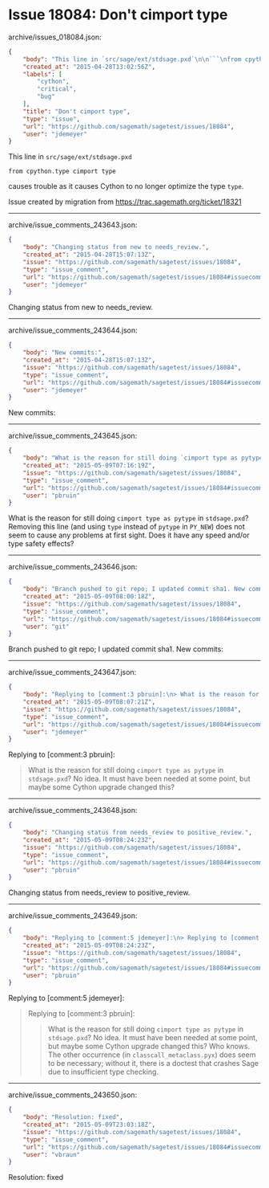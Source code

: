 # Issue 18084: Don't cimport type

archive/issues_018084.json:
```json
{
    "body": "This line in `src/sage/ext/stdsage.pxd`\n\n```\nfrom cpython.type cimport type\n```\n\ncauses trouble as it causes Cython to no longer optimize the type `type`.\n\nIssue created by migration from https://trac.sagemath.org/ticket/18321\n\n",
    "created_at": "2015-04-28T13:02:56Z",
    "labels": [
        "cython",
        "critical",
        "bug"
    ],
    "title": "Don't cimport type",
    "type": "issue",
    "url": "https://github.com/sagemath/sagetest/issues/18084",
    "user": "jdemeyer"
}
```
This line in `src/sage/ext/stdsage.pxd`

```
from cpython.type cimport type
```

causes trouble as it causes Cython to no longer optimize the type `type`.

Issue created by migration from https://trac.sagemath.org/ticket/18321





---

archive/issue_comments_243643.json:
```json
{
    "body": "Changing status from new to needs_review.",
    "created_at": "2015-04-28T15:07:13Z",
    "issue": "https://github.com/sagemath/sagetest/issues/18084",
    "type": "issue_comment",
    "url": "https://github.com/sagemath/sagetest/issues/18084#issuecomment-243643",
    "user": "jdemeyer"
}
```

Changing status from new to needs_review.



---

archive/issue_comments_243644.json:
```json
{
    "body": "New commits:",
    "created_at": "2015-04-28T15:07:13Z",
    "issue": "https://github.com/sagemath/sagetest/issues/18084",
    "type": "issue_comment",
    "url": "https://github.com/sagemath/sagetest/issues/18084#issuecomment-243644",
    "user": "jdemeyer"
}
```

New commits:



---

archive/issue_comments_243645.json:
```json
{
    "body": "What is the reason for still doing `cimport type as pytype` in `stdsage.pxd`?  Removing this line (and using `type` instead of `pytype` in `PY_NEW`) does not seem to cause any problems at first sight.  Does it have any speed and/or type safety effects?",
    "created_at": "2015-05-09T07:16:19Z",
    "issue": "https://github.com/sagemath/sagetest/issues/18084",
    "type": "issue_comment",
    "url": "https://github.com/sagemath/sagetest/issues/18084#issuecomment-243645",
    "user": "pbruin"
}
```

What is the reason for still doing `cimport type as pytype` in `stdsage.pxd`?  Removing this line (and using `type` instead of `pytype` in `PY_NEW`) does not seem to cause any problems at first sight.  Does it have any speed and/or type safety effects?



---

archive/issue_comments_243646.json:
```json
{
    "body": "Branch pushed to git repo; I updated commit sha1. New commits:",
    "created_at": "2015-05-09T08:00:18Z",
    "issue": "https://github.com/sagemath/sagetest/issues/18084",
    "type": "issue_comment",
    "url": "https://github.com/sagemath/sagetest/issues/18084#issuecomment-243646",
    "user": "git"
}
```

Branch pushed to git repo; I updated commit sha1. New commits:



---

archive/issue_comments_243647.json:
```json
{
    "body": "Replying to [comment:3 pbruin]:\n> What is the reason for still doing `cimport type as pytype` in `stdsage.pxd`?\nNo idea. It must have been needed at some point, but maybe some Cython upgrade changed this?",
    "created_at": "2015-05-09T08:07:21Z",
    "issue": "https://github.com/sagemath/sagetest/issues/18084",
    "type": "issue_comment",
    "url": "https://github.com/sagemath/sagetest/issues/18084#issuecomment-243647",
    "user": "jdemeyer"
}
```

Replying to [comment:3 pbruin]:
> What is the reason for still doing `cimport type as pytype` in `stdsage.pxd`?
No idea. It must have been needed at some point, but maybe some Cython upgrade changed this?



---

archive/issue_comments_243648.json:
```json
{
    "body": "Changing status from needs_review to positive_review.",
    "created_at": "2015-05-09T08:24:23Z",
    "issue": "https://github.com/sagemath/sagetest/issues/18084",
    "type": "issue_comment",
    "url": "https://github.com/sagemath/sagetest/issues/18084#issuecomment-243648",
    "user": "pbruin"
}
```

Changing status from needs_review to positive_review.



---

archive/issue_comments_243649.json:
```json
{
    "body": "Replying to [comment:5 jdemeyer]:\n> Replying to [comment:3 pbruin]:\n> > What is the reason for still doing `cimport type as pytype` in `stdsage.pxd`?\n> No idea. It must have been needed at some point, but maybe some Cython upgrade changed this?\nWho knows.  The other occurrence (in `classcall_metaclass.pyx`) does seem to be necessary; without it, there is a doctest that crashes Sage due to insufficient type checking.",
    "created_at": "2015-05-09T08:24:23Z",
    "issue": "https://github.com/sagemath/sagetest/issues/18084",
    "type": "issue_comment",
    "url": "https://github.com/sagemath/sagetest/issues/18084#issuecomment-243649",
    "user": "pbruin"
}
```

Replying to [comment:5 jdemeyer]:
> Replying to [comment:3 pbruin]:
> > What is the reason for still doing `cimport type as pytype` in `stdsage.pxd`?
> No idea. It must have been needed at some point, but maybe some Cython upgrade changed this?
Who knows.  The other occurrence (in `classcall_metaclass.pyx`) does seem to be necessary; without it, there is a doctest that crashes Sage due to insufficient type checking.



---

archive/issue_comments_243650.json:
```json
{
    "body": "Resolution: fixed",
    "created_at": "2015-05-09T23:03:18Z",
    "issue": "https://github.com/sagemath/sagetest/issues/18084",
    "type": "issue_comment",
    "url": "https://github.com/sagemath/sagetest/issues/18084#issuecomment-243650",
    "user": "vbraun"
}
```

Resolution: fixed
